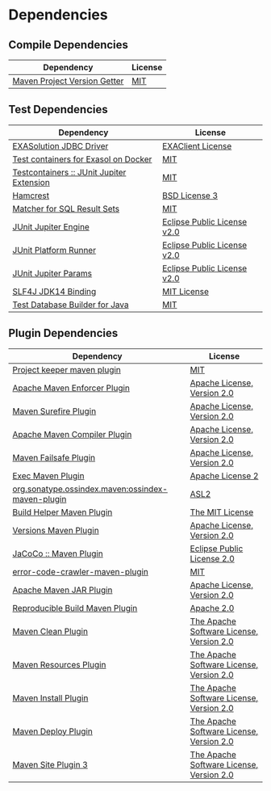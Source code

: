 <!-- @formatter:off -->
# Dependencies

## Compile Dependencies

| Dependency                        | License  |
| --------------------------------- | -------- |
| [Maven Project Version Getter][0] | [MIT][1] |

## Test Dependencies

| Dependency                                     | License                           |
| ---------------------------------------------- | --------------------------------- |
| [EXASolution JDBC Driver][2]                   | [EXAClient License][3]            |
| [Test containers for Exasol on Docker][4]      | [MIT][1]                          |
| [Testcontainers :: JUnit Jupiter Extension][6] | [MIT][7]                          |
| [Hamcrest][8]                                  | [BSD License 3][9]                |
| [Matcher for SQL Result Sets][10]              | [MIT][1]                          |
| [JUnit Jupiter Engine][12]                     | [Eclipse Public License v2.0][13] |
| [JUnit Platform Runner][12]                    | [Eclipse Public License v2.0][13] |
| [JUnit Jupiter Params][12]                     | [Eclipse Public License v2.0][13] |
| [SLF4J JDK14 Binding][18]                      | [MIT License][19]                 |
| [Test Database Builder for Java][20]           | [MIT][1]                          |

## Plugin Dependencies

| Dependency                                              | License                                        |
| ------------------------------------------------------- | ---------------------------------------------- |
| [Project keeper maven plugin][22]                       | [MIT][1]                                       |
| [Apache Maven Enforcer Plugin][24]                      | [Apache License, Version 2.0][25]              |
| [Maven Surefire Plugin][26]                             | [Apache License, Version 2.0][25]              |
| [Apache Maven Compiler Plugin][28]                      | [Apache License, Version 2.0][25]              |
| [Maven Failsafe Plugin][30]                             | [Apache License, Version 2.0][25]              |
| [Exec Maven Plugin][32]                                 | [Apache License 2][33]                         |
| [org.sonatype.ossindex.maven:ossindex-maven-plugin][34] | [ASL2][33]                                     |
| [Build Helper Maven Plugin][36]                         | [The MIT License][37]                          |
| [Versions Maven Plugin][38]                             | [Apache License, Version 2.0][25]              |
| [JaCoCo :: Maven Plugin][40]                            | [Eclipse Public License 2.0][41]               |
| [error-code-crawler-maven-plugin][42]                   | [MIT][1]                                       |
| [Apache Maven JAR Plugin][44]                           | [Apache License, Version 2.0][25]              |
| [Reproducible Build Maven Plugin][46]                   | [Apache 2.0][33]                               |
| [Maven Clean Plugin][48]                                | [The Apache Software License, Version 2.0][33] |
| [Maven Resources Plugin][50]                            | [The Apache Software License, Version 2.0][33] |
| [Maven Install Plugin][52]                              | [The Apache Software License, Version 2.0][33] |
| [Maven Deploy Plugin][54]                               | [The Apache Software License, Version 2.0][33] |
| [Maven Site Plugin 3][56]                               | [The Apache Software License, Version 2.0][33] |

[22]: https://github.com/exasol/project-keeper-maven-plugin
[40]: https://www.eclemma.org/jacoco/index.html
[33]: http://www.apache.org/licenses/LICENSE-2.0.txt
[26]: https://maven.apache.org/surefire/maven-surefire-plugin/
[48]: http://maven.apache.org/plugins/maven-clean-plugin/
[3]: https://docs.exasol.com/connect_exasol/drivers/jdbc.htm
[1]: https://opensource.org/licenses/MIT
[30]: https://maven.apache.org/surefire/maven-failsafe-plugin/
[20]: https://github.com/exasol/test-db-builder-java
[0]: https://github.com/exasol/maven-project-version-getter
[32]: http://www.mojohaus.org/exec-maven-plugin
[38]: http://www.mojohaus.org/versions-maven-plugin/
[9]: http://opensource.org/licenses/BSD-3-Clause
[28]: https://maven.apache.org/plugins/maven-compiler-plugin/
[7]: http://opensource.org/licenses/MIT
[41]: https://www.eclipse.org/legal/epl-2.0/
[4]: https://github.com/exasol/exasol-testcontainers
[10]: https://github.com/exasol/hamcrest-resultset-matcher
[46]: http://zlika.github.io/reproducible-build-maven-plugin
[37]: https://opensource.org/licenses/mit-license.php
[19]: http://www.opensource.org/licenses/mit-license.php
[25]: https://www.apache.org/licenses/LICENSE-2.0.txt
[24]: https://maven.apache.org/enforcer/maven-enforcer-plugin/
[2]: http://www.exasol.com
[13]: https://www.eclipse.org/legal/epl-v20.html
[52]: http://maven.apache.org/plugins/maven-install-plugin/
[12]: https://junit.org/junit5/
[34]: https://sonatype.github.io/ossindex-maven/maven-plugin/
[6]: https://testcontainers.org
[36]: http://www.mojohaus.org/build-helper-maven-plugin/
[8]: http://hamcrest.org/JavaHamcrest/
[18]: http://www.slf4j.org
[54]: http://maven.apache.org/plugins/maven-deploy-plugin/
[56]: http://maven.apache.org/plugins/maven-site-plugin/
[50]: http://maven.apache.org/plugins/maven-resources-plugin/
[42]: https://github.com/exasol/error-code-crawler-maven-plugin
[44]: https://maven.apache.org/plugins/maven-jar-plugin/
